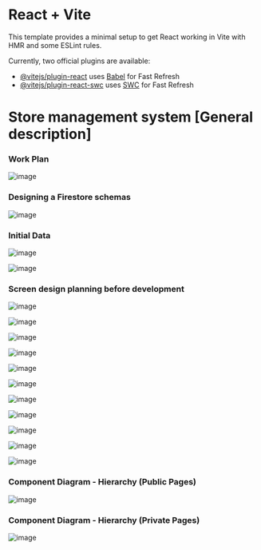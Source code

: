 # React + Vite

This template provides a minimal setup to get React working in Vite with HMR and some ESLint rules.

Currently, two official plugins are available:

- [@vitejs/plugin-react](https://github.com/vitejs/vite-plugin-react/blob/main/packages/plugin-react/README.md) uses [Babel](https://babeljs.io/) for Fast Refresh
- [@vitejs/plugin-react-swc](https://github.com/vitejs/vite-plugin-react-swc) uses [SWC](https://swc.rs/) for Fast Refresh

# Store management system [General description]

### Work Plan
![image](https://github.com/basheermulla/React-Final-Project-Information/assets/11898943/8a64163d-10f8-4201-a067-bedcef2e48ba)

### Designing a Firestore schemas
![image](https://github.com/basheermulla/React-Final-Project-Information/assets/11898943/53471f83-8df3-43e7-a141-abd954658daa)

### Initial Data
![image](https://github.com/basheermulla/React-Final-Project-Information/assets/11898943/e45b3336-886a-4d3c-889d-397664d398c1)

![image](https://github.com/basheermulla/React-Final-Project-Information/assets/11898943/194f9270-329b-4e67-b2c1-907bda0feb29)

### Screen design planning before development
![image](https://github.com/basheermulla/React-Final-Project-Information/assets/11898943/94a4e446-3cad-4b1c-af4e-19db5e767745)

![image](https://github.com/basheermulla/React-Final-Project-Information/assets/11898943/dbd5caa9-ffa6-4467-bd3a-472ba2805795)

![image](https://github.com/basheermulla/React-Final-Project-Information/assets/11898943/a3f593d9-c67e-4ee5-b0aa-884d00bbe156)

![image](https://github.com/basheermulla/React-Final-Project-Information/assets/11898943/1324e51c-d117-4540-95ea-dc61673bc75c)

![image](https://github.com/basheermulla/React-Final-Project-Information/assets/11898943/3ea4f8e9-df32-468f-acaa-31750fdf9396)

![image](https://github.com/basheermulla/React-Final-Project-Information/assets/11898943/67795b72-8864-47bf-a134-7e0968391bf2)

![image](https://github.com/basheermulla/React-Final-Project-Information/assets/11898943/c319106e-3ec9-45ef-9282-3728700db373)

![image](https://github.com/basheermulla/React-Final-Project-Information/assets/11898943/4d10ad4a-ef86-4187-9e1d-96314660e3ab)

![image](https://github.com/basheermulla/React-Final-Project-Information/assets/11898943/67e7968a-158e-420f-a038-fc14a6003eae)

![image](https://github.com/basheermulla/React-Final-Project-Information/assets/11898943/e7a382d0-3a52-4bd3-ab8f-2d6e15b97a91)

![image](https://github.com/basheermulla/React-Final-Project-Information/assets/11898943/2d48cb92-fcd6-46a8-9173-b368ccdee1dd)

### Component Diagram - Hierarchy (Public Pages)

![image](https://github.com/basheermulla/React-Final-Project-Information/assets/11898943/c346f3ea-e059-428a-b9d9-4a4bc1460fa4)

### Component Diagram - Hierarchy (Private Pages)

![image](https://github.com/basheermulla/React-Final-Project-Information/assets/11898943/3e5b1f27-0493-4d9f-9024-aabe02f5960d)
